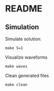 # README

## Simulation

Simulate solution:
```
make S=1
```

Visualize waveforms
```
make waves
```

Clean generated files
```
make clean
```

